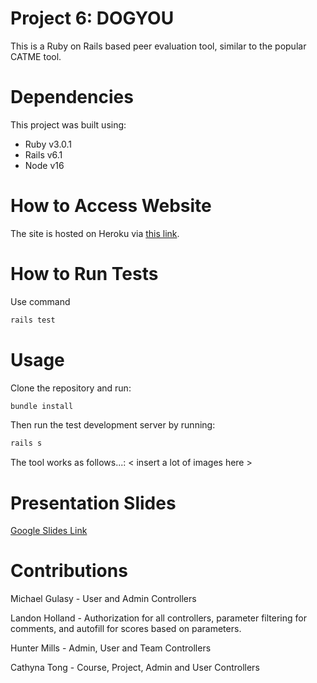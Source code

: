 # Project 6: DOGYOU

This is a Ruby on Rails based peer evaluation tool, similar to the popular CATME tool.

# Dependencies

This project was built using:

- Ruby v3.0.1
- Rails v6.1
- Node v16

# How to Access Website

The site is hosted on Heroku via [this link](https://frozen-cove-81747.herokuapp.com/).

# How to Run Tests

Use command
```bash
rails test
```

# Usage

Clone the repository and run:
```bash
bundle install
```

Then run the test development server by running:
```bash
rails s
```

The tool works as follows...:
\< insert a lot of images here >

# Presentation Slides

[Google Slides Link](https://docs.google.com/presentation/d/1cLoRKpmcc8A0HlRXBsrhNhvsSANv7twcw-r_2CjdGtg/edit?usp=sharing)

# Contributions

Michael Gulasy - User and Admin Controllers

Landon Holland - Authorization for all controllers, parameter filtering for comments, and autofill for scores based on parameters.

Hunter Mills - Admin, User and Team Controllers

Cathyna Tong - Course, Project, Admin and User Controllers
